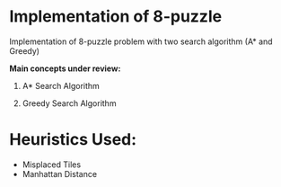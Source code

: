 # Implementation of 8-puzzle

Implementation of 8-puzzle problem with two search algorithm (A* and Greedy)

<b>Main concepts under review:</b>

1) A* Search Algorithm 

2) Greedy Search Algorithm

# Heuristics Used:
* Misplaced Tiles
* Manhattan Distance